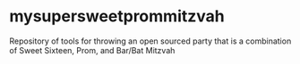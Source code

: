 mysupersweetprommitzvah
=======================

Repository of tools for throwing an open sourced party that is a combination of Sweet Sixteen, Prom, and Bar/Bat Mitzvah